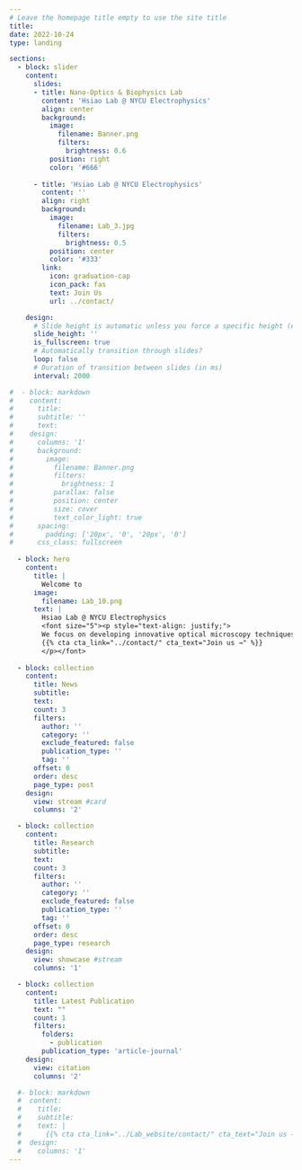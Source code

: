 ```yaml
---
# Leave the homepage title empty to use the site title
title: 
date: 2022-10-24
type: landing

sections:
  - block: slider
    content: 
      slides:
      - title: Nano-Optics & Biophysics Lab
        content: 'Hsiao Lab @ NYCU Electrophysics'
        align: center
        background:
          image:
            filename: Banner.png
            filters:
              brightness: 0.6
          position: right
          color: '#666'
          
      - title: 'Hsiao Lab @ NYCU Electrophysics'
        content: ''
        align: right
        background:
          image:
            filename: Lab_3.jpg
            filters:
              brightness: 0.5
          position: center
          color: '#333'
        link:
          icon: graduation-cap
          icon_pack: fas
          text: Join Us
          url: ../contact/

    design:
      # Slide height is automatic unless you force a specific height (e.g. '400px')
      slide_height: ''
      is_fullscreen: true
      # Automatically transition through slides?
      loop: false
      # Duration of transition between slides (in ms)
      interval: 2000

#  - block: markdown
#    content:
#      title:
#      subtitle: ''
#      text:
#    design:
#      columns: '1'
#      background:
#        image: 
#          filename: Banner.png
#          filters:
#            brightness: 1
#          parallax: false
#          position: center
#          size: cover
#          text_color_light: true
#      spacing:
#        padding: ['20px', '0', '20px', '0']
#      css_class: fullscreen
  
  - block: hero
    content:
      title: |
        Welcome to 
      image:
        filename: Lab_10.png
      text: |
        Hsiao Lab @ NYCU Electrophysics
        <font size="5"><p style="text-align: justify;">
        We focus on developing innovative optical microscopy techniques for quantitative biophysical measurements, offering new perspectives in biophysics research. 
        {{% cta cta_link="../contact/" cta_text="Join us →" %}}
        </p></font>
        
  - block: collection
    content:
      title: News
      subtitle:
      text:
      count: 3
      filters:
        author: ''
        category: ''
        exclude_featured: false
        publication_type: ''
        tag: ''
      offset: 0
      order: desc
      page_type: post
    design:
      view: stream #card
      columns: '2' 

  - block: collection
    content:
      title: Research
      subtitle:
      text:
      count: 3
      filters:
        author: ''
        category: ''
        exclude_featured: false
        publication_type: ''
        tag: ''
      offset: 0
      order: desc
      page_type: research
    design:
      view: showcase #stream
      columns: '1' 

  - block: collection
    content:
      title: Latest Publication
      text: ""
      count: 1
      filters:
        folders:
          - publication
        publication_type: 'article-journal'
    design:
      view: citation
      columns: '2'

  #- block: markdown
  #  content:
  #    title:
  #    subtitle:
  #    text: |
  #      {{% cta cta_link="../Lab_website/contact/" cta_text="Join us →" %}}
  #  design:
  #    columns: '1'
---
```

